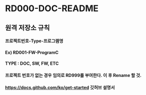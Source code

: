 # RD000-DOC-README

## 원격 저장소 규칙
#### 프로젝트번호-Type-프로그램명
#### Ex) RD001-FW-ProgramC 

#### TYPE : DOC, SW, FW, ETC
#### 프로젝트 번호가 없는 경우 임의로 RD999를 부여한다. 이 후 Rename 할 것.


#### https://docs.github.com/ko/get-started 깃허브 설명서
